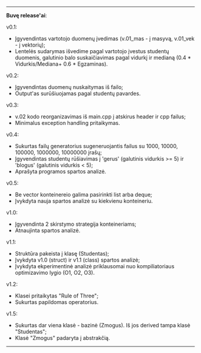 -----------------------------------------------------------------------------------------------------------------------------------------------------------------------

**Buvę release'ai**:

v0.1:
- Įgyvendintas vartotojo duomenų įvedimas (v.01_mas - į masyvą, v.01_vek - į vektorių);
- Lentelės sudarymas išvedime pagal vartotojo įvestus studentų duomenis, galutinio balo suskaičiavimas pagal vidurkį ir medianą (0.4 * Vidurkis/Mediana+ 0.6 * Egzaminas).

v0.2:
- Įgyvendintas duomenų nuskaitymas iš failo;
- Output'as surūšiuojamas pagal studentų pavardes.

v0.3:
- v.02 kodo reorganizavimas iš main.cpp į atskirus header ir cpp failus;
- Minimalus exception handling pritaikymas.

v0.4:
- Sukurtas failų generatorius sugeneruojantis failus su 1000, 10000, 100000, 1000000, 10000000 įrašų;
- Įgyvendintas studentų rūšiavimas į 'gerus' (galutinis vidurkis >= 5) ir 'blogus' (galutinis vidurkis < 5);
- Aprašyta programos spartos analizė.

v0.5:
- Be vector konteinereio galima pasirinkti list arba deque;
- Įvykdyta nauja spartos analizė su kiekvienu konteineriu.

v1.0:
- Įgyvendinta 2 skirstymo strategija konteineriams;
- Atnaujinta spartos analizė.

v1.1:
- Struktūra pakeista į klasę (Studentas);
- Įvykdyta v1.0 (struct) ir v1.1 (class) spartos analizė;
- Įvykdyta ekperimentinė analizė priklausomai nuo kompiliatoriaus optimizavimo lygio (O1, O2, O3).

v1.2:
- Klasei pritaikytas "Rule of Three";
- Sukurtas papildomas operatorius.

v1.5:
- Sukurtas dar viena klasė - bazinė (Zmogus). Iš jos derived tampa klasė "Studentas";
- Klasė "Zmogus" padaryta į abstrakčią.

-----------------------------------------------------------------------------------------------------------------------------------------------------------------------

